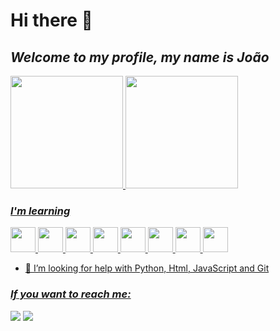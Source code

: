 # Hi there 👋
## *Welcome to my profile, my name is João*



<div>
<a href="https://github.com/johnes-v1">
<img height="180em" src="https://github-readme-stats.vercel.app/api/top-langs/?username=johnes-v1&layout=compact&langs_count=7&theme=dracula"/>
<img height="180em" src="https://github-readme-stats.vercel.app/api?username=johnes-v1&show_icons=true&theme=dracula&include_all_commits=true&count_private=true"/>
</div>
          


### *I'm learning*

<img src="https://cdn.jsdelivr.net/gh/devicons/devicon/icons/css3/css3-original.svg" width='40' height='40'/> <img src="https://cdn.jsdelivr.net/gh/devicons/devicon/icons/html5/html5-original.svg" width='40' height='40'/> <img src="https://cdn.jsdelivr.net/gh/devicons/devicon/icons/git/git-original.svg" width='40' height='40'/> <img src="https://cdn.jsdelivr.net/gh/devicons/devicon/icons/github/github-original.svg" width='40' height='40'/> <img src="https://cdn.jsdelivr.net/gh/devicons/devicon/icons/python/python-original.svg" weidth='40' height='40'/> <img src="https://cdn.jsdelivr.net/gh/devicons/devicon@latest/icons/mysql/mysql-plain-wordmark.svg" width='40' height ='40' /> <img src="https://cdn.jsdelivr.net/gh/devicons/devicon@latest/icons/vuejs/vuejs-original-wordmark.svg" width='40' height ='40'/> <img src="https://cdn.jsdelivr.net/gh/devicons/devicon@latest/icons/bootstrap/bootstrap-plain-wordmark.svg" width='40' height ='40'/>
          
          
          
          
          
          
          

- 🤔 I’m looking for help with Python, Html, JavaScript and Git


### *If you want to reach me:*

<a href="https://instagram.com/johnes_v1" target="_blank"><img src="https://img.shields.io/badge/-Instagram-%23E4405F?style=for-the-badge&logo=instagram&logoColor=white" target="_blank"></a> <a href = "mailto:jovithor70@gmail.com"><img src="https://img.shields.io/badge/Gmail-D14836?style=for-the-badge&logo=gmail&logoColor=white" target="_blank"></a>


